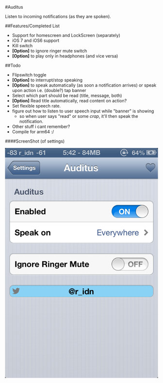 #Auditus


Listen to incoming notifications (as they are spoken).

##Features/Completed List

- Support for homescreen and LockScreen (separately)
- iOS 7 and iOS6 support
- Kill switch
- **[Option]** to ignore ringer mute switch
- **[Option]** to play only in headphones (and vice versa)

##Todo

- Flipswitch toggle
- **[Option]** to interrupt/stop speaking
- **[Option]** to speak automatically (as soon a notification arrives) or speak upon action i.e. (double?) tap banner
- Select which part should be read (title, message, both)
- **[Option]** Read title automatically, read content on action?
- Set flexible speech rate.
- figure out how to listen to user speech input while "banner" is showing
    - so when user says "read" or some *crap*, it'll then speak the notification.
- Other stuff i cant remember?
- Compile for arm64 :/

####ScreenShot (of settings)

![SCREENSHOT](/IMG_3989.PNG "Screenshot")
